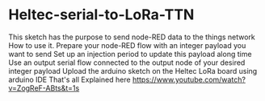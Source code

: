 # Heltec-serial-to-LoRa-TTN
This sketch has the purpose to send node-RED data to the things network
How to use it.
  Prepare your node-RED flow with an integer payload you want to send
  Set up an injection period to update this payload along time
  Use an output serial flow connected to the output node of your desired integer payload
  Upload the arduino sketch on the Heltec LoRa board using arduino IDE
  That's all
Explained here
https://www.youtube.com/watch?v=ZogReF-ABts&t=1s


